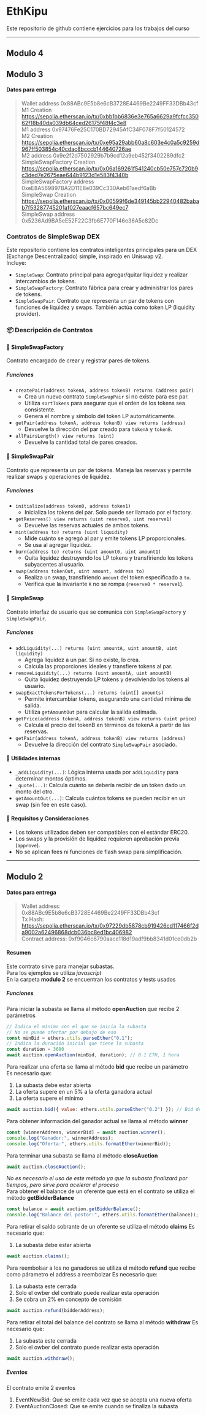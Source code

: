 # EthKipu
Este repositorio de github contiene ejercicios para los trabajos del curso  
___  
## Modulo 4  

## Modulo 3  
#### Datos para entrega  
> Wallet address 0x88ABc9E5b8e6cB3728E4469Be2249FF33DBb43cf  
> M1 Creation https://sepolia.etherscan.io/tx/0xbb1bb6836e3e765a6629a9fcfcc35062f18b40da039db64ced26175f48f4c3e8  
> M1 address 0x97476Fe25C170BD72945AfC34F078F7f50124572  
> M2 Creation https://sepolia.etherscan.io/tx/0xe95a29abb60a8c603e4c0a5c9259d967ff503854c40cdac8bcccb144640726ae  
> M2 address 0x9e2f2d7502929b7b9cd12a9eb452f3402289dfc2  
> SimpleSwapFactory Creation https://sepolia.etherscan.io/tx/0x06a169261f541240cb50e757c720b9c3ded7e2675eae644b9123d1e583f4340b  
> SimpleSwapFactory address 0xeE8A569897BA2D11E8e039Cc330Aeb61aedf6aBb  
> SimpleSwap Creation https://sepolia.etherscan.io/tx/0x00599f6de349145bb22940482babab7f53287745201af027eaacf657bc649ec7  
> SimpleSwap address 0x5236Ad9BA5eE52F22C3fb6E770F146e36A5c82Dc

### Contratos de SimpleSwap DEX  
Este repositorio contiene los contratos inteligentes principales para un DEX (Exchange Descentralizado) simple, inspirado en Uniswap v2.  
Incluye:  
- `SimpleSwap`: Contrato principal para agregar/quitar liquidez y realizar intercambios de tokens.  
- `SimpleSwapFactory`: Contrato fábrica para crear y administrar los pares de tokens.  
- `SimpleSwapPair`: Contrato que representa un par de tokens con funciones de liquidez y swaps. También actúa como token LP (liquidity provider).  
### 📦 Descripción de Contratos  
#### 🔧 SimpleSwapFactory  
Contrato encargado de crear y registrar pares de tokens.  
##### Funciones  
- `createPair(address tokenA, address tokenB) returns (address pair)`
  - Crea un nuevo contrato `SimpleSwapPair` si no existe para ese par.
  - Utiliza `sortTokens` para asegurar que el orden de los tokens sea consistente.
  - Genera el nombre y símbolo del token LP automáticamente.
- `getPair(address tokenA, address tokenB) view returns (address)`
  - Devuelve la dirección del par creado para `tokenA` y `tokenB`.
- `allPairsLength() view returns (uint)`
  - Devuelve la cantidad total de pares creados.
#### 🔄 SimpleSwapPair  
Contrato que representa un par de tokens. Maneja las reservas y permite realizar swaps y operaciones de liquidez.  
##### Funciones  
- `initialize(address token0, address token1)`
  - Inicializa los tokens del par. Solo puede ser llamado por el factory.
- `getReserves() view returns (uint reserve0, uint reserve1)`
  - Devuelve las reservas actuales de ambos tokens.
- `mint(address to) returns (uint liquidity)`
  - Mide cuánto se agregó al par y emite tokens LP proporcionales.
  - Se usa al agregar liquidez.
- `burn(address to) returns (uint amount0, uint amount1)`
  - Quita liquidez destruyendo los LP tokens y transfiriendo los tokens subyacentes al usuario.
- `swap(address tokenOut, uint amount, address to)`
  - Realiza un swap, transfiriendo `amount` del token especificado a `to`.
  - Verifica que la invariante `K` no se rompa (`reserve0 * reserve1`).
#### 🔁 SimpleSwap  
Contrato interfaz de usuario que se comunica con `SimpleSwapFactory` y `SimpleSwapPair`.  
##### Funciones  
- `addLiquidity(...) returns (uint amountA, uint amountB, uint liquidity)`
  - Agrega liquidez a un par. Si no existe, lo crea.
  - Calcula las proporciones ideales y transfiere tokens al par.
- `removeLiquidity(...) returns (uint amountA, uint amountB)`
  - Quita liquidez destruyendo LP tokens y devolviendo los tokens al usuario.
- `swapExactTokensForTokens(...) returns (uint[] amounts)`
  - Permite intercambiar tokens, asegurando una cantidad mínima de salida.
  - Utiliza `getAmountOut` para calcular la salida estimada.
- `getPrice(address tokenA, address tokenB) view returns (uint price)`
  - Calcula el precio del tokenB en términos de tokenA a partir de las reservas.
- `getPair(address tokenA, address tokenB) view returns (address)`
  - Devuelve la dirección del contrato `SimpleSwapPair` asociado.
#### 🧮 Utilidades internas  
- `_addLiquidity(...)`: Lógica interna usada por `addLiquidity` para determinar montos óptimos.
- `_quote(...)`: Calcula cuánto se debería recibir de un token dado un monto del otro.
- `getAmountOut(...)`: Calcula cuántos tokens se pueden recibir en un swap (sin fee en este caso).
#### 🧪 Requisitos y Consideraciones  
- Los tokens utilizados deben ser compatibles con el estándar ERC20.
- Los swaps y la provisión de liquidez requieren aprobación previa (`approve`).
- No se aplican fees ni funciones de flash swap para simplificación.
___  
## Modulo 2  
#### Datos para entrega  
> Wallet address: 0x88ABc9E5b8e6cB3728E4469Be2249FF33DBb43cf  
> Tx Hash: https://sepolia.etherscan.io/tx/0x97229db5878cb919426cd117466f2da9002a62496868dcb036bc8ed1bc406982  
> Contract address: 0xf9046c6790aace118d19adf9bb8341d01ce0db2b  
#### Resumen  
Este contrato sirve para manejar subastas.  
Para los ejemplos se utiliza *javascript*  
En la carpeta **modulo 2** se encuentran los contratos y tests usados  
##### Funciones  
Para iniciar la subasta se llama al método **openAuction** que recibe 2 parámetros
```js
// Indica el mínimo con el que se inicia la subasta
// No se puede ofertar por debajo de eso
const minBid = ethers.utils.parseEther("0.1");
// Indica la duración inicial que tiene la subasta
const duration = 3600
await auction.openAuction(minBid, duration); // 0.1 ETH, 1 hora
```
Para realizar una oferta se llama al método **bid** que recibe un parámetro  
Es necesario que:  
1. La subasta debe estar abierta
2. La oferta supere en un 5% a la oferta ganadora actual
3. La oferta supere el mínimo  
```js
await auction.bid({ value: ethers.utils.parseEther("0.2") }); // Bid de 0.2 ETH
```
Para obtener información del ganador actual se llama al método **winner**
```js
const [winnerAddress, winnerBid] = await auction.winner();
console.log("Ganador:", winnerAddress);
console.log("Oferta:", ethers.utils.formatEther(winnerBid));
```  
Para terminar una subasta se llama al método **closeAuction**
```js
await auction.closeAuction();
```
*No es necesario el uso de este método ya que la subasta finalizará por tiempos, pero sirve para acelerar el proceso*  
Para obtener el balance de un oferente que está en el contrato se utiliza el método **getBidderBalance**
```js
const balance = await auction.getBidderBalance();
console.log("Balance del postor:", ethers.utils.formatEther(balance));
```
Para retirar el saldo sobrante de un oferente se utiliza el método **claims**
Es necesario que:  
1. La subasta debe estar abierta
```js
await auction.claims();
```
Para reembolsar a los no ganadores se utiliza el método **refund** que recibe como párametro el address a reembolzar
Es necesario que:  
1. La subasta este cerrada
2. Solo el owber del contrato puede realizar esta operación
3. Se cobra un 2% en concepto de comisión  
```js
await auction.refund(bidderAddress);
```
Para retirar el total del balance del contrato se llama al método **withdraw**
Es necesario que:  
1. La subasta este cerrada
2. Solo el owber del contrato puede realizar esta operación
```js
await auction.withdraw();
```
##### Eventos  
El contrato emite 2 eventos  
1. EventNewBid: Que se emite cada vez que se acepta una nueva oferta
2. EventAuctionClosed: Que se emite cuando se finaliza la subasta

